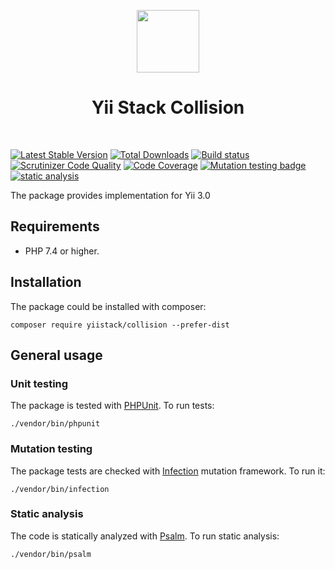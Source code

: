 <p align="center">
    <a href="https://github.com/yiistack" target="_blank">
        <img src="https://github.com/yiistack.png" height="100px">
    </a>
    <h1 align="center">Yii Stack Collision</h1>
    <br>
</p>

[![Latest Stable Version](https://poser.pugx.org/yiistack/collision/v/stable.png)](https://packagist.org/packages/yiistack/collision)
[![Total Downloads](https://poser.pugx.org/yiistack/collision/downloads.png)](https://packagist.org/packages/yiistack/collision)
[![Build status](https://github.com/yiistack/collision/workflows/build/badge.svg)](https://github.com/yiistack/collision/actions?query=workflow%3Abuild)
[![Scrutinizer Code Quality](https://scrutinizer-ci.com/g/yiistack/collision/badges/quality-score.png?b=master)](https://scrutinizer-ci.com/g/yiistack/collision/?branch=master)
[![Code Coverage](https://scrutinizer-ci.com/g/yiistack/collision/badges/coverage.png?b=master)](https://scrutinizer-ci.com/g/yiistack/collision/?branch=master)
[![Mutation testing badge](https://img.shields.io/endpoint?style=flat&url=https%3A%2F%2Fbadge-api.stryker-mutator.io%2Fgithub.com%2Fyiistack%2Fcollision%2Fmaster)](https://dashboard.stryker-mutator.io/reports/github.com/yiistack/collision/master)
[![static analysis](https://github.com/yiistack/collision/workflows/static%20analysis/badge.svg)](https://github.com/yiistack/collision/actions?query=workflow%3A%22static+analysis%22)

The package provides implementation for Yii 3.0

## Requirements

- PHP 7.4 or higher.

## Installation

The package could be installed with composer:

```
composer require yiistack/collision --prefer-dist
```

## General usage

### Unit testing

The package is tested with [PHPUnit](https://phpunit.de/). To run tests:

```shell
./vendor/bin/phpunit
```

### Mutation testing

The package tests are checked with [Infection](https://infection.github.io/) mutation framework. To run it:

```shell
./vendor/bin/infection
```

### Static analysis

The code is statically analyzed with [Psalm](https://psalm.dev/). To run static analysis:

```shell
./vendor/bin/psalm
```
